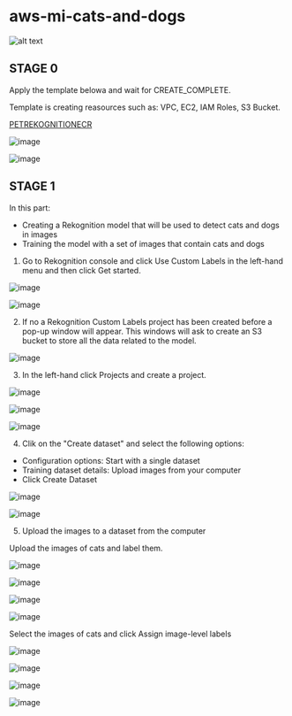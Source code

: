 # aws-mi-cats-and-dogs

![alt text](https://raw.githubusercontent.com/AdamLisicki/aws-ml-cats-and-dogs/main/aws-mi-cats-and-dogs-diagram.drawio%20(2).png)


## STAGE 0

Apply the template belowa and wait for CREATE_COMPLETE.

Template is creating reasources such as: VPC, EC2, IAM Roles, S3 Bucket.

<a href="https://console.aws.amazon.com/cloudformation/home?region=us-east-1#/stacks/create/review?templateURL=https://learn-cantrill-labs.s3.amazonaws.com/aws-pet-rekognition-ecr/APPCFN.yaml&amp;stackName=PETREKOGNITIONECR" rel="nofollow">PETREKOGNITIONECR</a>

![image](https://user-images.githubusercontent.com/96197101/216157791-998db420-6aa3-4b18-a498-75a3beb1ce5a.png)

![image](https://user-images.githubusercontent.com/96197101/216163907-99b62884-6494-4c24-8e50-8209f0b59462.png)

## STAGE 1

In this part:
  - Creating a Rekognition model that will be used to detect cats and dogs in images
  - Training the model with a set of images that contain cats and dogs

1. Go to Rekognition console and click Use Custom Labels in the left-hand menu and then click Get started.

![image](https://user-images.githubusercontent.com/96197101/216169652-e6243808-ba33-4454-bb88-728da9b27ce6.png)

![image](https://user-images.githubusercontent.com/96197101/216170881-299fb11a-50e2-4876-9615-d4bbed7a3b42.png)

2. If no a Rekognition Custom Labels project has been created before a pop-up window will appear. This windows will ask to create an S3 bucket to store all the data related to the model.

![image](https://user-images.githubusercontent.com/96197101/216171363-396b161b-bcaa-4288-a868-0a30bfbd2ea7.png)

3. In the left-hand click Projects and create a project.

![image](https://user-images.githubusercontent.com/96197101/216171885-21715981-44e0-4e97-b604-9a3a8b426464.png)

![image](https://user-images.githubusercontent.com/96197101/216172188-3976f58f-1464-47fe-81ce-eb9324e2dac6.png)

![image](https://user-images.githubusercontent.com/96197101/216172275-6bb0702f-7c4a-4c32-9489-fec0a8b76344.png)

4. Clik on the "Create dataset" and select the following options:
  - Configuration options: Start with a single dataset
  - Training dataset details: Upload images from your computer
  - Click Create Dataset

![image](https://user-images.githubusercontent.com/96197101/216172392-250d07e5-1397-438e-8053-80c695a83862.png)

![image](https://user-images.githubusercontent.com/96197101/216172788-e87ff471-0762-432a-ad77-522add6b8319.png)

5. Upload the images to a dataset from the computer

Upload the images of cats and label them.

 ![image](https://user-images.githubusercontent.com/96197101/216173622-b7b8f180-ef73-4148-a3a3-f040e36a8efe.png)

 ![image](https://user-images.githubusercontent.com/96197101/216173732-8896d2da-7aba-4c76-a461-1a6b1687b4b3.png)

 ![image](https://user-images.githubusercontent.com/96197101/216173884-08a33665-4ad0-42ae-a557-4ca9079883dd.png)

 ![image](https://user-images.githubusercontent.com/96197101/216174637-7da760c6-dfcb-4ef3-a3ac-38b3ac7904e8.png)

 Select the images of cats and click Assign image-level labels
 
![image](https://user-images.githubusercontent.com/96197101/216176410-757ab73b-1bf1-479a-a0fb-afa9bd851db0.png)

![image](https://user-images.githubusercontent.com/96197101/216176502-e4366a83-d729-4381-9c76-ec311a46217e.png)

 ![image](https://user-images.githubusercontent.com/96197101/216174768-fbf64f8e-c4a6-4ca6-9da2-77e6d6e876db.png)

 ![image](https://user-images.githubusercontent.com/96197101/216175164-79c1d3e1-5b59-4c2e-ba99-eabbe91e8c6f.png)


